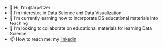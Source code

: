 - 👋 Hi, I’m @arpeltzer
- 👀 I’m interested in Data Science and Data Visualization
- 🌱 I’m currently learning how to incorporate DS educational materials into teaching
- 💞️ I’m looking to collaborate on educational materials for learning Data Science
- 📫 How to reach me: my [linkedin](https://www.linkedin.com/in/adrien-peltzer-phd-98347313b)


<!---
arpeltzer/arpeltzer is a ✨ special ✨ repository because its `README.md` (this file) appears on your GitHub profile.
You can click the Preview link to take a look at your changes.
--->
